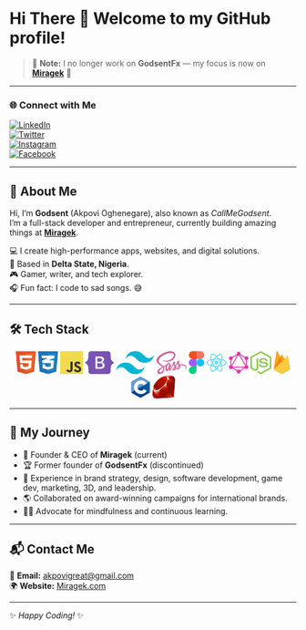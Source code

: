 <!--
Thanks for checking out my README — Sending love from Africa ❤️
-->

# Hi There 👋 Welcome to my GitHub profile!


> 🚨 **Note:** I no longer work on **GodsentFx** — my focus is now on **[Miragek](https://miragek.com)** 🚀

---

### 🌐 Connect with Me
[![LinkedIn](https://img.shields.io/badge/linkedin-%2300acee.svg?color=405DE6&style=for-the-badge&logo=linkedin&logoColor=white)](https://www.linkedin.com/in/callme-godsent-291127244)  
[![Twitter](https://img.shields.io/badge/twitter-%2300acee.svg?color=1DA1F2&style=for-the-badge&logo=twitter&logoColor=white)](https://twitter.com/AkpoviGreat)  
[![Instagram](https://img.shields.io/badge/instagram-%ff5851db.svg?color=C13584&style=for-the-badge&logo=instagram&logoColor=white)](https://www.instagram.com/call_me_godsent/)  
[![Facebook](https://img.shields.io/badge/Facebook-1877F2?style=for-the-badge&logo=facebook&logoColor=white)](https://facebook.com/callme.godsent)

---

## 👤 About Me

Hi, I’m **Godsent** (Akpovi Oghenegare), also known as *CallMeGodsent*.  
I’m a full-stack developer and entrepreneur, currently building amazing things at **[Miragek](https://miragek.com)**.

💻 I create high-performance apps, websites, and digital solutions.  
📍 Based in **Delta State, Nigeria**.  
🎮 Gamer, writer, and tech explorer.  
🎧 Fun fact: I code to sad songs. 😅  

---

## 🛠 Tech Stack

<p align="center">
  <img height="40" src="https://raw.githubusercontent.com/GodsentFx/GodsentFx/main/assets/html.svg" alt="HTML" />
  <img height="40" src="https://raw.githubusercontent.com/GodsentFx/GodsentFx/main/assets/css.svg" alt="CSS" />
  <img height="40" src="https://raw.githubusercontent.com/GodsentFx/GodsentFx/main/assets/javascript.svg" alt="JavaScript" />
  <img height="40" src="https://raw.githubusercontent.com/GodsentFx/GodsentFx/main/assets/bootstrap.svg" alt="Bootstrap" />
  <img height="40" src="https://raw.githubusercontent.com/GodsentFx/GodsentFx/main/assets/tailwind.svg" alt="Tailwind CSS" />
  <img height="40" src="https://raw.githubusercontent.com/GodsentFx/GodsentFx/main/assets/sass.svg" alt="Sass" />
  <img height="40" src="https://raw.githubusercontent.com/GodsentFx/GodsentFx/main/assets/figma.svg" alt="Figma" />
  <img height="40" src="https://raw.githubusercontent.com/GodsentFx/GodsentFx/main/assets/react.svg" alt="React" />
  <img height="40" src="https://raw.githubusercontent.com/GodsentFx/GodsentFx/main/assets/graphql.svg" alt="GraphQL" />
  <img height="40" src="https://raw.githubusercontent.com/GodsentFx/GodsentFx/main/assets/nodejs.svg" alt="Node.js" />
  <img height="40" src="https://raw.githubusercontent.com/GodsentFx/GodsentFx/main/assets/firebase.svg" alt="Firebase" />
  <img height="40" src="https://raw.githubusercontent.com/GodsentFx/GodsentFx/main/assets/c.svg" alt="C Programming" />
  <img height="40" src="https://raw.githubusercontent.com/GodsentFx/GodsentFx/main/assets/ruby.svg" alt="Ruby" />
</p>

---

## 📜 My Journey

- 🚀 Founder & CEO of **Miragek** (current)  
- 🏆 Former founder of **GodsentFx** (discontinued)  
- 🎯 Experience in brand strategy, design, software development, game dev, marketing, 3D, and leadership.  
- 🌎 Collaborated on award-winning campaigns for international brands.  
- 🧘‍♂️ Advocate for mindfulness and continuous learning.

---

## 📬 Contact Me

📧 **Email:** [akpovigreat@gmail.com](mailto:akpovigreat@gmail.com)  
🌍 **Website:** [Miragek.com](https://miragek.com)  

---

✨ *Happy Coding!* ✨
